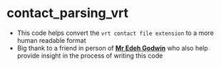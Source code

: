 # contact_parsing_vrt

* This code helps convert the `vrt contact file extension` to a more human readable format
* Big thank to a friend in person of [**Mr Edeh Godwin**](https://github.com/tcharkovski) who also help provide insight in the process of writing this code
